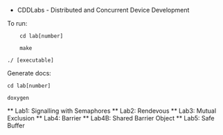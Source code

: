 * CDDLabs - Distributed and Concurrent Device Development

To run:

        cd lab[number]
        
        make
        
	./ [executable]
	
Generate docs: 

	cd lab[number]
        
	doxygen

** Lab1: Signalling with Semaphores
** Lab2: Rendevous
** Lab3: Mutual Exclusion
** Lab4: Barrier
** Lab4B: Shared Barrier Object
** Lab5: Safe Buffer
